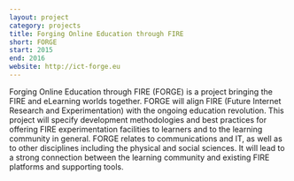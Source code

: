 ```yaml
---
layout: project
category: projects
title: Forging Online Education through FIRE
short: FORGE
start: 2015
end: 2016
website: http://ict-forge.eu
---
```


Forging Online Education through FIRE (FORGE) is a project bringing the FIRE and eLearning worlds together.
FORGE will align FIRE (Future Internet Research and Experimentation) with the ongoing education revolution.
This project will specify development methodologies and best practices for offering FIRE experimentation facilities to learners and to the learning community in general.
FORGE relates to communications and IT, as well as to other disciplines including the physical and social sciences.
It will lead to a strong connection between the learning community and existing FIRE platforms and supporting tools.
